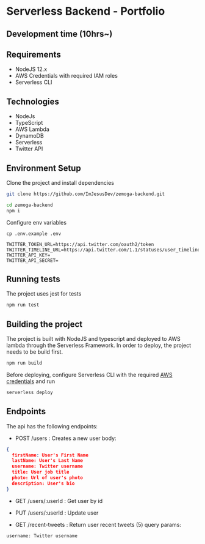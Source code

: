 # Serverless Backend - Portfolio
## Development time (10hrs~)


## Requirements
- NodeJS 12.x
- AWS Credentials with required IAM roles
- Serverless CLI

## Technologies
- NodeJs
- TypeScript
- AWS Lambda
- DynamoDB
- Serverless
- Twitter API


## Environment Setup

Clone the project and install dependencies

```bash
git clone https://github.com/ImJesusDev/zemoga-backend.git
```
```bash
cd zemoga-backend
npm i
```


Configure env variables

`cp .env.example .env`

```
TWITTER_TOKEN_URL=https://api.twitter.com/oauth2/token   
TWITTER_TIMELINE_URL=https://api.twitter.com/1.1/statuses/user_timeline.json   
TWITTER_API_KEY=   
TWITTER_API_SECRET=   
```

## Running tests

The project uses jest for tests
```bash
npm run test
```

## Building the project

The project is built with NodeJS and typescript and deployed to AWS lambda through the Serverless Framework. In order to deploy, the project needs to be build first.

```bash
npm run build
```


Before deploying, configure Serverless CLI with the required [AWS credentials](https://www.serverless.com/framework/docs/providers/aws/guide/credentials/) and run

```bash
serverless deploy
```

## Endpoints

The api has the following endpoints:

- POST /users : Creates a new user
body:
```json
{
  firstName: User's First Name
  lastName: User's Last Name
  username: Twitter username
  title: User job title
  photo: Url of user's photo
  description: User's bio
}
```

- GET /users/:userId : Get user by id
- PUT /users/:userId : Update user

- GET /recent-tweets : Return user recent tweets (5)
query params:
```
username: Twitter username
```

